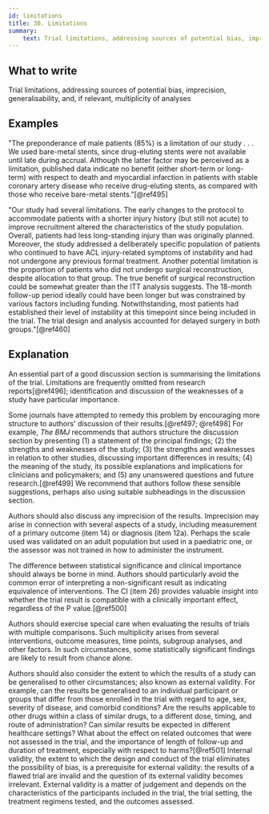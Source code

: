 ```yaml
---
id: limitations
title: 30. Limitations
summary:
    text: Trial limitations, addressing sources of potential bias, imprecision, generalisability, and, if relevant, multiplicity of analyses.
---
```


## What to write

Trial limitations, addressing sources of potential bias, imprecision, generalisability, and, if relevant, multiplicity of analyses

## Examples

"The preponderance of male patients (85%) is a limitation of our study .
. . We used bare-metal stents, since drug-eluting stents were not
available until late during accrual. Although the latter factor may be
perceived as a limitation, published data indicate no benefit (either
short-term or long-term) with respect to death and myocardial infarction
in patients with stable coronary artery disease who receive drug-eluting
stents, as compared with those who receive bare-metal stents."[@ref495]

"Our study had several limitations. The early changes to the protocol to
accommodate patients with a shorter injury history (but still not acute)
to improve recruitment altered the characteristics of the study
population. Overall, patients had less long-standing injury than was
originally planned. Moreover, the study addressed a deliberately
specific population of patients who continued to have ACL injury-related
symptoms of instability and had not undergone any previous formal
treatment. Another potential limitation is the proportion of patients
who did not undergo surgical reconstruction, despite allocation to that
group. The true benefit of surgical reconstruction could be somewhat
greater than the ITT analysis suggests. The 18-month follow-up period
ideally could have been longer but was constrained by various factors
including funding. Notwithstanding, most patients had established their
level of instability at this timepoint since being included in the
trial. The trial design and analysis accounted for delayed surgery in
both groups."[@ref460]

## Explanation

An essential part of a good discussion section is summarising the
limitations of the trial. Limitations are frequently omitted from
research reports[@ref496]; identification and discussion of the
weaknesses of a study have particular importance.

Some journals have attempted to remedy this problem by encouraging more
structure to authors' discussion of their results.[@ref497; @ref498]
For example, *The BMJ* recommends that authors structure the discussion
section by presenting (1) a statement of the principal findings; (2) the
strengths and weaknesses of the study; (3) the strengths and weaknesses
in relation to other studies, discussing important differences in
results; (4) the meaning of the study, its possible explanations and
implications for clinicians and policymakers; and (5) any unanswered
questions and future research.[@ref499] We recommend that authors follow
these sensible suggestions, perhaps also using suitable subheadings in
the discussion section.

Authors should also discuss any imprecision of the results. Imprecision
may arise in connection with several aspects of a study, including
measurement of a primary outcome (item 14) or diagnosis (item 12a).
Perhaps the scale used was validated on an adult population but used in
a paediatric one, or the assessor was not trained in how to administer
the instrument.

The difference between statistical significance and clinical importance
should always be borne in mind. Authors should particularly avoid the
common error of interpreting a non-significant result as indicating
equivalence of interventions. The CI (item 26) provides valuable insight
into whether the trial result is compatible with a clinically important
effect, regardless of the P value.[@ref500]

Authors should exercise special care when evaluating the results of
trials with multiple comparisons. Such multiplicity arises from several
interventions, outcome measures, time points, subgroup analyses, and
other factors. In such circumstances, some statistically significant
findings are likely to result from chance alone.

Authors should also consider the extent to which the results of a study
can be generalised to other circumstances; also known as external
validity. For example, can the results be generalised to an individual
participant or groups that differ from those enrolled in the trial with
regard to age, sex, severity of disease, and comorbid conditions? Are
the results applicable to other drugs within a class of similar drugs,
to a different dose, timing, and route of administration? Can similar
results be expected in different healthcare settings? What about the
effect on related outcomes that were not assessed in the trial, and the
importance of length of follow-up and duration of treatment, especially
with respect to harms?[@ref501] Internal validity, the extent to which
the design and conduct of the trial eliminates the possibility of bias,
is a prerequisite for external validity: the results of a flawed trial
are invalid and the question of its external validity becomes
irrelevant. External validity is a matter of judgement and depends on
the characteristics of the participants included in the trial, the trial
setting, the treatment regimens tested, and the outcomes assessed.